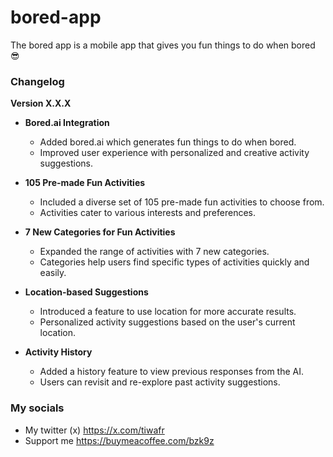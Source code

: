 # bored-app
The bored app is a mobile app that gives you fun things to do when bored 😎

### Changelog

**Version X.X.X**

- **Bored.ai Integration**
  - Added bored.ai which generates fun things to do when bored.
  - Improved user experience with personalized and creative activity suggestions.

- **105 Pre-made Fun Activities**
  - Included a diverse set of 105 pre-made fun activities to choose from.
  - Activities cater to various interests and preferences.

- **7 New Categories for Fun Activities**
  - Expanded the range of activities with 7 new categories.
  - Categories help users find specific types of activities quickly and easily.

- **Location-based Suggestions**
  - Introduced a feature to use location for more accurate results.
  - Personalized activity suggestions based on the user's current location.

- **Activity History**
  - Added a history feature to view previous responses from the AI.
  - Users can revisit and re-explore past activity suggestions.

### My socials
  - My twitter (x) https://x.com/tiwafr
  - Support me https://buymeacoffee.com/bzk9z

